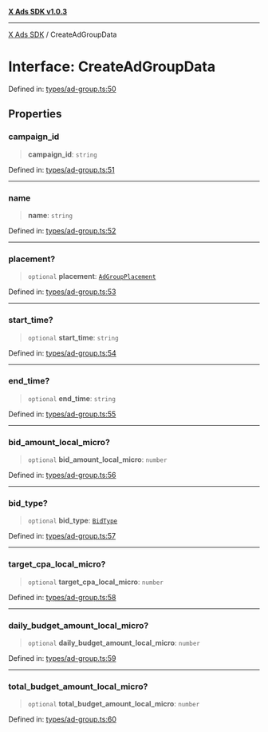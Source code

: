[**X Ads SDK v1.0.3**](../README.md)

***

[X Ads SDK](../globals.md) / CreateAdGroupData

# Interface: CreateAdGroupData

Defined in: [types/ad-group.ts:50](https://github.com/kage1020/x-ads-sdk/blob/main/src/types/ad-group.ts#L50)

## Properties

### campaign\_id

> **campaign\_id**: `string`

Defined in: [types/ad-group.ts:51](https://github.com/kage1020/x-ads-sdk/blob/main/src/types/ad-group.ts#L51)

***

### name

> **name**: `string`

Defined in: [types/ad-group.ts:52](https://github.com/kage1020/x-ads-sdk/blob/main/src/types/ad-group.ts#L52)

***

### placement?

> `optional` **placement**: [`AdGroupPlacement`](../enumerations/AdGroupPlacement.md)

Defined in: [types/ad-group.ts:53](https://github.com/kage1020/x-ads-sdk/blob/main/src/types/ad-group.ts#L53)

***

### start\_time?

> `optional` **start\_time**: `string`

Defined in: [types/ad-group.ts:54](https://github.com/kage1020/x-ads-sdk/blob/main/src/types/ad-group.ts#L54)

***

### end\_time?

> `optional` **end\_time**: `string`

Defined in: [types/ad-group.ts:55](https://github.com/kage1020/x-ads-sdk/blob/main/src/types/ad-group.ts#L55)

***

### bid\_amount\_local\_micro?

> `optional` **bid\_amount\_local\_micro**: `number`

Defined in: [types/ad-group.ts:56](https://github.com/kage1020/x-ads-sdk/blob/main/src/types/ad-group.ts#L56)

***

### bid\_type?

> `optional` **bid\_type**: [`BidType`](../enumerations/BidType.md)

Defined in: [types/ad-group.ts:57](https://github.com/kage1020/x-ads-sdk/blob/main/src/types/ad-group.ts#L57)

***

### target\_cpa\_local\_micro?

> `optional` **target\_cpa\_local\_micro**: `number`

Defined in: [types/ad-group.ts:58](https://github.com/kage1020/x-ads-sdk/blob/main/src/types/ad-group.ts#L58)

***

### daily\_budget\_amount\_local\_micro?

> `optional` **daily\_budget\_amount\_local\_micro**: `number`

Defined in: [types/ad-group.ts:59](https://github.com/kage1020/x-ads-sdk/blob/main/src/types/ad-group.ts#L59)

***

### total\_budget\_amount\_local\_micro?

> `optional` **total\_budget\_amount\_local\_micro**: `number`

Defined in: [types/ad-group.ts:60](https://github.com/kage1020/x-ads-sdk/blob/main/src/types/ad-group.ts#L60)
